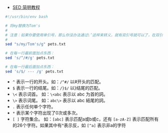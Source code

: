 - [SED 简明教程](https://coolshell.cn/articles/9104.html)

```sh
#!/usr/bin/env bash

# 将my替换为Tom's
#
# 注意：如果你要使用单引号，那么你没办法通过\’这样来转义，就有双引号就可以了，在双引号内可以用\”来转义。
#
sed "s/my/Tom's/g" pets.txt

# 在每一行最前面加点东西：
sed 's/^/#/g' pets.txt

# 在每一行最后面加点东西：
sed 's/$/ --- /g' pets.txt
```

-   `^` 表示一行的开头。如：`/^#/` 以#开头的匹配。
-   `$` 表示一行的结尾。如：`/}$/` 以}结尾的匹配。
-   `\<` 表示词首。 如：`\<abc` 表示以 abc 为首的詞。
-   `\>` 表示词尾。 如：`abc\>` 表示以 abc 結尾的詞。
-   `.` 表示任何单个字符。
-   `*` 表示某个字符出现了0次或多次。
-   `[ ]` 字符集合。 如：`[abc]` 表示匹配a或b或c，还有 `[a-zA-Z]` 表示匹配所有的26个字符。如果其中有^表示反，如 `[^a]` 表示非a的字符